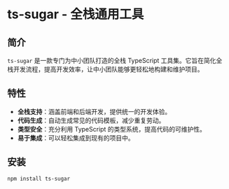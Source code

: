 # ts-sugar - 全栈通用工具

## 简介
`ts-sugar` 是一款专门为中小团队打造的全栈 TypeScript 工具集。它旨在简化全栈开发流程，提高开发效率，让中小团队能够更轻松地构建和维护项目。

## 特性
- **全栈支持**：涵盖前端和后端开发，提供统一的开发体验。
- **代码生成**：自动生成常见的代码模板，减少重复劳动。
- **类型安全**：充分利用 TypeScript 的类型系统，提高代码的可维护性。
- **易于集成**：可以轻松集成到现有的项目中。

## 安装
```sh
npm install ts-sugar 
```